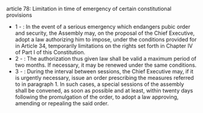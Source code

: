 article 78: Limitation in time of emergency of certain constitutional provisions

<ul>
			<li>1 - : In the event of a serious emergency which endangers pubic order and security, the Assembly may, on the proposal of the Chief Executive, adopt a law authorizing him to impose, under the conditions provided for in Article 34, temporarily limitations on the rights set forth in Chapter IV of Part I of this Constitution.<ul>
			</ul></li>			<li>2 - : The authorization thus given law shall be valid a maximum period of two months. If necessary, it may be renewed under the same conditions.<ul>
			</ul></li>			<li>3 - : During the interval between sessions, the Chief Executive may, if it is urgently necessary, issue an order prescribing the measures referred to in paragraph 1. In such cases, a special sessions of the assembly shall be convened, as soon as possible and at least, within twenty days following the promulgation of the order, to adopt a law approving, amending or repealing the said order.<ul>
			</ul></li></ul>